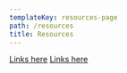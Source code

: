 ```yaml
---
templateKey: resources-page
path: /resources
title: Resources
---
```


<div class="d-flex flex-column">
  <a href="">Links here</a>
  <a href="">Links here</a>
</div>
